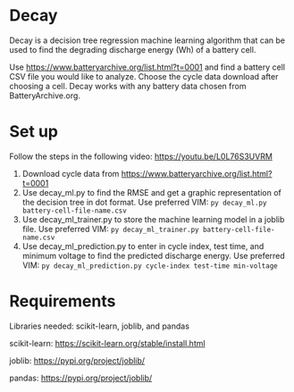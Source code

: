 # Decay
Decay is a decision tree regression machine learning algorithm that can be used to find the degrading discharge energy (Wh) of a battery cell.  

Use https://www.batteryarchive.org/list.html?t=0001 and find a battery cell CSV file you would like to analyze. Choose the cycle data download after choosing a cell. Decay works with any battery data chosen from BatteryArchive.org. 

# Set up
Follow the steps in the following video: https://youtu.be/L0L76S3UVRM
1. Download cycle data from https://www.batteryarchive.org/list.html?t=0001 
2. Use decay_ml.py to find the RMSE and get a graphic representation of the decision tree in dot format. 
Use preferred VIM: `py decay_ml.py battery-cell-file-name.csv`
3. Use decay_ml_trainer.py to store the machine learning model in a joblib file. 
Use preferred VIM: `py decay_ml_trainer.py battery-cell-file-name.csv`
4.  Use decay_ml_prediction.py to enter in cycle index, test time, and minimum voltage to find the predicted discharge energy. 
Use preferred VIM: `py decay_ml_prediction.py cycle-index test-time min-voltage`

# Requirements
Libraries needed: scikit-learn, joblib, and pandas 

scikit-learn: https://scikit-learn.org/stable/install.html

joblib: https://pypi.org/project/joblib/

pandas: https://pypi.org/project/joblib/
